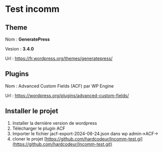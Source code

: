 # Test incomm

## Theme

Nom : **GeneratePress**

Vesion : **3.4.0**

Url : https://fr.wordpress.org/themes/generatepress/

## Plugins

Nom :  Advanced Custom Fields (ACF) par WP Engine

Url : https://wordpress.org/plugins/advanced-custom-fields/

## Installer le projet

1. Installer la dernière version de wordpress
2. Télécharger le plugin ACF
3. Importer le fichier jacf-export-2024-06-24.json dans wp admin→ACF→
4. cloner le projet [https://github.com/hardcodeur/Incomm-test.gi](https://github.com/hardcodeur/Incomm-test.git)